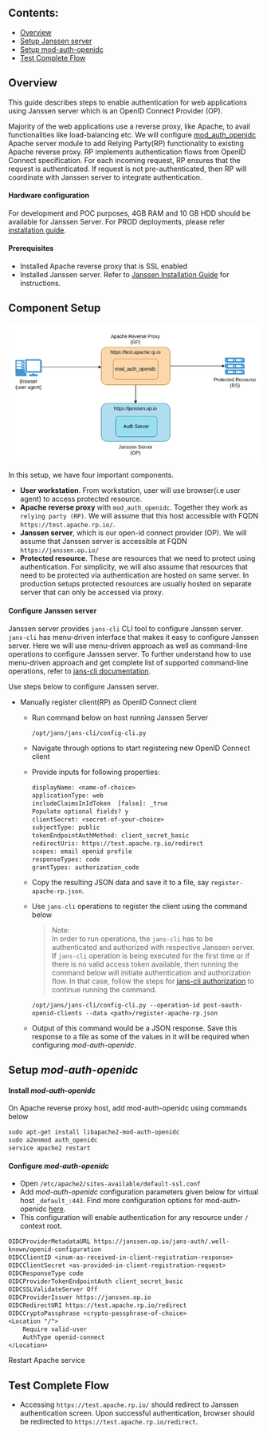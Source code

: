 ## Contents:

- [Overview](#overview)
- [Setup Janssen server](#setup-janssen-server)
- [Setup mod-auth-openidc](#setup-mod-auth-openidc)
- [Test Complete Flow](#test-complete-flow)

## Overview

This guide describes steps to enable authentication for web applications using Janssen server which is an OpenID Connect Provider (OP). 

Majority of the web applications use a reverse proxy, like Apache, to avail functionalities like load-balancing etc. We will configure  [mod_auth_openidc](https://github.com/zmartzone/mod_auth_openidc) Apache server module to add Relying Party(RP) functionality to existing Apache reverse proxy. RP implements authentication flows from OpenID Connect specification. For each incoming request, RP ensures that the request is authenticated. If request is not pre-authenticated, then RP will coordinate with Janssen server to integrate authentication.

#### Hardware configuration

For development and POC purposes, 4GB RAM and 10 GB HDD should be available for Janssen Server. For PROD deployments, please refer [installation guide](https://github.com/JanssenProject/jans/wiki#janssen-installation).
  

#### Prerequisites
- Installed Apache reverse proxy that is SSL enabled
- Installed Janssen server. Refer to [Janssen Installation Guide](https://github.com/JanssenProject/jans/wiki#janssen-installation) for instructions.

## Component Setup

![Component Diagram](../../assets/how-to/images/image-howto-mod-auth-comp-04222022.png)

In this setup, we have four important components.
- **User workstation**. From workstation, user will use browser(i.e user agent) to access protected resource. 
- **Apache reverse proxy** with `mod_auth_openidc`. Together they work as `relying party (RP)`. We will assume that this host accessible with FQDN `https://test.apache.rp.io/`.
- **Janssen server**, which is our open-id connect provider (OP). We will assume that Janssen server is accessible at FQDN `https://janssen.op.io/`
- **Protected resource**. These are resources that we need to protect using authentication. For simplicity, we will also assume that resources that need to be protected via authentication are hosted on same server. In production setups protected resources are usually hosted on separate server that can only be accessed via proxy.

#### Configure Janssen server

Janssen server provides `jans-cli` CLI tool to configure Janssen server. `jans-cli` has menu-driven interface that makes it easy to configure Janssen server. Here we will use menu-driven approach as well as command-line operations to configure Janssen server. To further understand how to use menu-driven approach and get complete list of supported command-line operations, refer to [jans-cli documentation](../using-jans-cli#command-line-interface).

Use steps below to configure Janssen server.

- Manually register client(RP) as OpenID Connect client
  - Run command below on host running Janssen Server
  
    ```
    /opt/jans/jans-cli/config-cli.py
    ```
   
  - Navigate through options to start registering new OpenID Connect client
  - Provide inputs for following properties:
  
    ```
    displayName: <name-of-choice>
    applicationType: web
    includeClaimsInIdToken  [false]: _true
    Populate optional fields? y
    clientSecret: <secret-of-your-choice>
    subjectType: public
    tokenEndpointAuthMethod: client_secret_basic
    redirectUris: https://test.apache.rp.io/redirect
    scopes: email openid profile
    responseTypes: code
    grantTypes: authorization_code
    ```
    
   - Copy the resulting JSON data and save it to a file, say `register-apache-rp.json`.
   - Use `jans-cli` operations to register the client using the command below
   
     > Note: </br> In order to run operations, the `jans-cli` has to be authenticated and authorized with respective Janssen server. If `jans-cli` operation is being executed for the first time or if there is no valid access token available, then running the command below will initiate authentication and authorization flow. In that case, follow the steps for [jans-cli authorization](../using-jans-cli/cli-tips.md#cli-authorization) to continue running the command.
   
     ```
     /opt/jans/jans-cli/config-cli.py --operation-id post-oauth-openid-clients --data <path>/register-apache-rp.json
     ```
     
   - Output of this command would be a JSON response. Save this response to a file as some of the values in it will be required when configuring *mod-auth-openidc*.
 

## Setup *mod-auth-openidc* 

#### Install *mod-auth-openidc* 

On Apache reverse proxy host, add mod-auth-openidc using commands below
```
sudo apt-get install libapache2-mod-auth-openidc
sudo a2enmod auth_openidc
service apache2 restart
```
#### Configure *mod-auth-openidc* 
- Open `/etc/apache2/sites-available/default-ssl.conf`
- Add *mod-auth-openidc* configuration parameters given below for virtual host `_default_:443`. Find more configuration options for mod-auth-openidc [here](https://github.com/zmartzone/mod_auth_openidc/blob/master/auth_openidc.conf). 
- This configuration will enable authentication for any resource under `/` context root.

```
OIDCProviderMetadataURL https://janssen.op.io/jans-auth/.well-known/openid-configuration
OIDCClientID <inum-as-received-in-client-registration-response>
OIDCClientSecret <as-provided-in-client-registration-request>
OIDCResponseType code
OIDCProviderTokenEndpointAuth client_secret_basic
OIDCSSLValidateServer Off
OIDCProviderIssuer https://janssen.op.io
OIDCRedirectURI https://test.apache.rp.io/redirect
OIDCCryptoPassphrase <crypto-passphrase-of-choice>
<Location "/">
    Require valid-user
    AuthType openid-connect
</Location>
```

Restart Apache service


## Test Complete Flow

- Accessing `https://test.apache.rp.io/` should redirect to Janssen authentication screen. Upon successful authentication, browser should be redirected to `https://test.apache.rp.io/redirect`.
